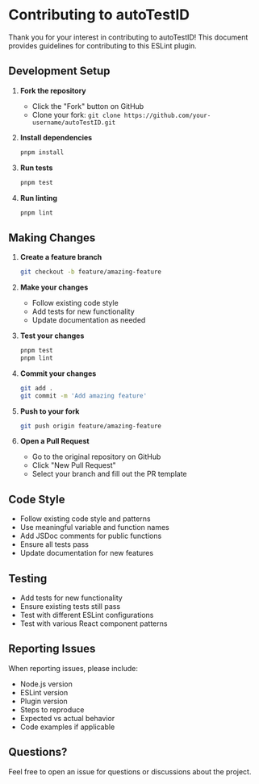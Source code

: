 # Contributing to autoTestID

Thank you for your interest in contributing to autoTestID! This document provides guidelines for contributing to this ESLint plugin.

## Development Setup

1. **Fork the repository**

   - Click the "Fork" button on GitHub
   - Clone your fork: `git clone https://github.com/your-username/autoTestID.git`

2. **Install dependencies**

   ```bash
   pnpm install
   ```

3. **Run tests**

   ```bash
   pnpm test
   ```

4. **Run linting**
   ```bash
   pnpm lint
   ```

## Making Changes

1. **Create a feature branch**

   ```bash
   git checkout -b feature/amazing-feature
   ```

2. **Make your changes**

   - Follow existing code style
   - Add tests for new functionality
   - Update documentation as needed

3. **Test your changes**

   ```bash
   pnpm test
   pnpm lint
   ```

4. **Commit your changes**

   ```bash
   git add .
   git commit -m 'Add amazing feature'
   ```

5. **Push to your fork**

   ```bash
   git push origin feature/amazing-feature
   ```

6. **Open a Pull Request**
   - Go to the original repository on GitHub
   - Click "New Pull Request"
   - Select your branch and fill out the PR template

## Code Style

- Follow existing code style and patterns
- Use meaningful variable and function names
- Add JSDoc comments for public functions
- Ensure all tests pass
- Update documentation for new features

## Testing

- Add tests for new functionality
- Ensure existing tests still pass
- Test with different ESLint configurations
- Test with various React component patterns

## Reporting Issues

When reporting issues, please include:

- Node.js version
- ESLint version
- Plugin version
- Steps to reproduce
- Expected vs actual behavior
- Code examples if applicable

## Questions?

Feel free to open an issue for questions or discussions about the project.
